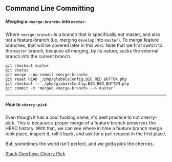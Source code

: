 ## Command Line Committing

##### Merging a `<merge-branch>` into `master`.
Where `<merge-branch>` is a branch that is specifically not master, and also not a feature-branch (i.e. merging `develop` into `master`). To merge feature branches, that will be covered later in this wiki. Note that we first switch to the `master` branch, because all merging, by its nature, sucks the external branch _into_ the current branch.
```
git checkout master
git status
git merge --no-commit <merge-branch>
git reset HEAD _/php/globalsConfig.BIG_RED_BUTTON.php
git checkout -- _/php/globalsConfig.BIG_RED_BUTTON.php
git commit -m 'merged <merge-branch> --> master'
```

---

##### How to `cherry-pick`
Even though it has a cool fucking name, it's best practice to not cherry-pick. This is because a proper merge of a feature branch preserves the HEAD history. With that, we can see where in time a feature branch merge took place, inspect it, roll it back, and ask for a pull request in the first place.

But, sometimes the world isn't perfect, and we gotta pick the cherries.

[Stack Overflow: Cherry Pick](http://stackoverflow.com/questions/881092/how-to-merge-a-specific-commit-in-git)